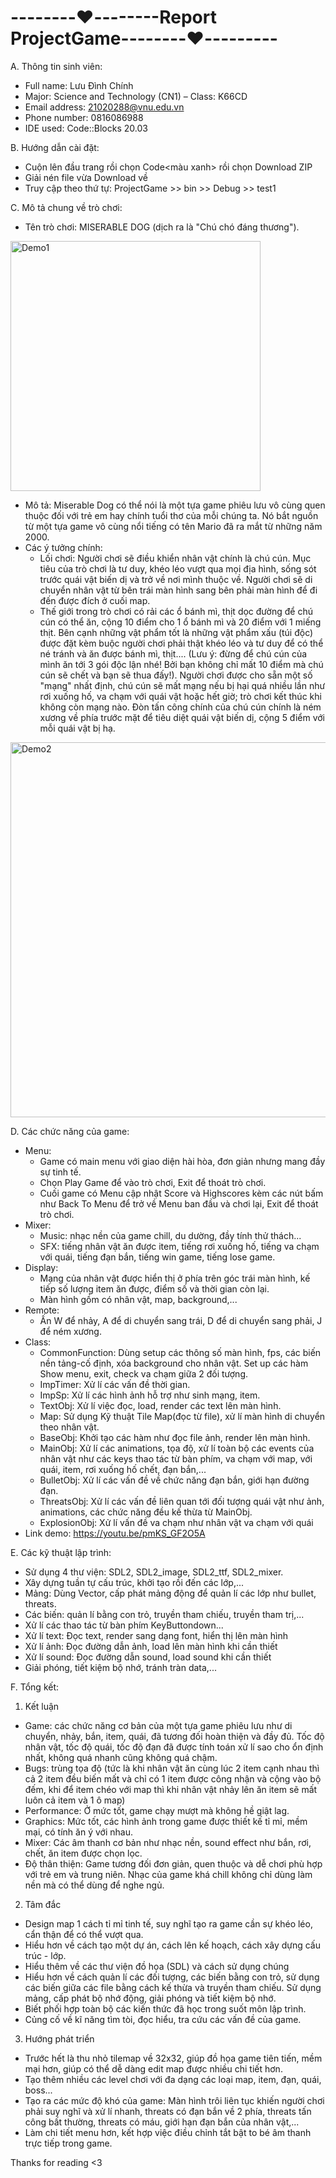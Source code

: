 # --------❤️--------Report ProjectGame--------❤️---------

A. Thông tin sinh viên:
  
  *	Full name: Lưu Đình Chính  
  *	Major: Science and Technology (CN1) – Class: K66CD  
  *	Email address: 21020288@vnu.edu.vn  
  *	Phone number: 0816086988  
  *	IDE used: Code::Blocks 20.03
  
B. Hướng dẫn cài đặt:

  * Cuộn lên đầu trang rồi chọn Code<màu xanh> rồi chọn Download ZIP
  * Giải nén file vừa Download về
  * Truy cập theo thứ tự: ProjectGame >> bin >> Debug >> test1

C. Mô tả chung về trò chơi:

  * Tên trò chơi: MISERABLE DOG (dịch ra là "Chú chó đáng thương").
  <img width="400" alt="Demo1" src="https://user-images.githubusercontent.com/96640478/170040667-82866042-3178-4d75-9884-0081f1729cba.png">
   
  * Mô tả: Miserable Dog có thể nói là một tựa game phiêu lưu vô cùng quen thuộc đối với trẻ em hay chính tuổi thơ của mỗi chúng ta. Nó bắt nguồn từ một tựa game vô cùng nổi tiếng có tên Mario đã ra mắt từ những năm 2000.
  * Các ý tưởng chính:
    - Lối chơi: Người chơi sẽ điều khiển nhân vật chính là chú cún. Mục tiêu của trò chơi là tư duy, khéo léo vượt qua mọi địa hình, sống sót trước quái vật biến dị và trở về nơi mình thuộc về. Người chơi sẽ di chuyển nhân vật từ bên trái màn hình sang bên phải màn hình để đi đến được đích ở cuối map. 
    - Thế giới trong trò chơi có rải các ổ bánh mì, thịt dọc đường để chú cún có thể ăn, cộng 10 điểm cho 1 ổ bánh mì và 20 điểm với 1 miếng thịt. Bên cạnh những vật phẩm tốt là những vật phẩm xấu (túi độc) được đặt kèm buộc người chơi phải thật khéo léo và tư duy để có thể né tránh và ăn được bánh mì, thịt.... (Lưu ý: đừng để chú cún của mình ăn tới 3 gói độc lận nhé! Bởi bạn không chỉ mất 10 điểm mà chú cún sẽ chết và bạn sẽ thua đấy!). Người chơi được cho sẵn một số "mạng" nhất định, chú cún sẽ mất mạng nếu bị hại quá nhiều lần như rơi xuống hố, va chạm với quái vật hoặc hết giờ; trò chơi kết thúc khi không còn mạng nào. Đòn tấn công chính của chú cún chính là ném xương về phía trước mặt để tiêu diệt quái vật biến dị, cộng 5 điểm với mỗi quái vật bị hạ.
<img width="600" alt="Demo2" src="https://user-images.githubusercontent.com/96640478/170085256-dc44cedf-e279-4eb3-9f98-7f33ecfc54b2.png">


D. Các chức năng của game:

  * Menu:
    - Game có main menu với giao diện hài hòa, đơn giản nhưng mang đầy sự tinh tế.
    - Chọn Play Game để vào trò chơi, Exit để thoát trò chơi.
    - Cuối game có Menu cập nhật Score và Highscores kèm các nút bấm như Back To Menu để trở về Menu ban đầu và chơi lại, Exit để thoát trò chơi. 
  * Mixer:
    - Music: nhạc nền của game chill, du dường, đầy tính thử thách...
    - SFX: tiếng nhân vật ăn được item, tiếng rơi xuống hố, tiếng va chạm với quái, tiếng đạn bắn, tiếng win game, tiếng lose game.
  * Display:
    - Mạng của nhân vật được hiển thị ở phía trên góc trái màn hình, kế tiếp số lượng item ăn được, điểm số và thời gian còn lại.
    - Màn hình gồm có nhân vật, map, background,...
  * Remote:
    - Ấn W để nhảy, A để di chuyển sang trái, D để di chuyển sang phải, J để ném xương.
  * Class:
    - CommonFunction: Dùng setup các thông số màn hình, fps, các biến nền tảng-cố định, xóa background cho nhân vật. Set up các hàm Show menu, exit, check va chạm giữa 2 đối tượng.
    - ImpTimer: Xử lí các vấn đề thời gian.
    - ImpSp: Xử lí các hình ảnh hỗ trợ như sinh mạng, item.
    - TextObj: Xử lí việc đọc, load, render các text lên màn hình.
    - Map: Sử dụng Kỹ thuật Tile Map(đọc từ file), xử lí màn hình di chuyển theo nhân vật.
    - BaseObj: Khởi tạo các hàm như đọc file ảnh, render lên màn hình.
    - MainObj: Xử lí các animations, tọa độ, xử lí toàn bộ các events của nhân vật như các keys thao tác từ bàn phím, va chạm với map, với quái, item, rơi xuống hố chết, đạn bắn,...
    - BulletObj: Xử lí các vấn đề về chức năng đạn bắn, giới hạn đường đạn.
    - ThreatsObj: Xử lí các vấn đề liên quan tới đối tượng quái vật như ảnh, animations, các chức năng đều kế thừa từ MainObj.
    - ExplosionObj: Xử lí vấn đề va chạm như nhân vật va chạm với quái
  * Link demo: https://youtu.be/pmKS_GF2O5A


 E. Các kỹ thuật lập trình:
 
  * Sử dụng 4 thư viện: SDL2, SDL2_image, SDL2_ttf, SDL2_mixer.
  * Xây dựng tuần tự cấu trúc, khởi tạo rồi đến các lớp,...
  * Mảng: Dùng Vector, cấp phát mảng động để quản lí các lớp như bullet, threats.
  * Các biến: quản lí bằng con trỏ, truyền tham chiếu, truyền tham trị,...
  * Xử lí các thao tác từ bàn phím KeyButtondown...
  * Xử lí text: Đọc text, render sang dạng font, hiển thị lên màn hình
  * Xử lí ảnh: Đọc đường dẫn ảnh, load lên màn hình khi cần thiết
  * Xử lí sound: Đọc đường dẫn sound, load sound khi cần thiết
  * Giải phóng, tiết kiệm bộ nhớ, tránh tràn data,...

F. Tổng kết:

  1. Kết luận
  * Game: các chức năng cơ bản của một tựa game phiêu lưu như di chuyển, nhảy, bắn, item, quái, đã tương đối hoàn thiện và đầy đủ. Tốc độ nhân vật, tốc độ quái, tốc độ đạn đã được tính toán xử lí sao cho ổn định nhất, không quá nhanh cũng không quá chậm.
  * Bugs: trùng tọa độ (tức là khi nhân vật ăn cùng lúc 2 item cạnh nhau thì cả 2 item đều biến mất và chỉ có 1 item được công nhận và cộng vào bộ đếm, khi để item chéo với map thì khi nhân vật nhảy lên ăn item sẽ mất luôn cả item và 1 ô map)
  * Performance: Ở mức tốt, game chạy mượt mà không hề giật lag.
  * Graphics: Mức tốt, các hình ảnh trong game được thiết kế tỉ mỉ, mềm mại, có tính ăn ý với nhau.
  * Mixer: Các âm thanh cơ bản như nhạc nền, sound effect như bắn, rơi, chết, ăn item được chọn lọc.
  * Độ thân thiện: Game tương đối đơn giản, quen thuộc và dễ chơi phù hợp với trẻ em và trung niên. Nhạc của game khá chill không chỉ dùng làm nền mà có thể dùng để nghe ngủ.
  2. Tâm đắc
  * Design map 1 cách tỉ mỉ tinh tế, suy nghĩ tạo ra game cần sự khéo léo, cẩn thận để có thể vượt qua.
  * Hiểu hơn về cách tạo một dự án, cách lên kế hoạch, cách xây dựng cấu trúc - lớp.
  * Hiểu thêm về các thư viện đồ họa (SDL) và cách sử dụng chúng
  * Hiểu hơn về cách quản lí các đối tượng, các biến bằng con trỏ, sử dụng các biến giữa các file bằng cách kế thừa và truyền tham chiếu. Sử dụng mảng, cấp phát bộ nhớ động, giải phóng và tiết kiệm bộ nhớ.
  * Biết phối hợp toàn bộ các kiến thức đã học trong suốt môn lập trình.
  * Củng cố về kĩ năng tìm tòi, đọc hiểu, tra cứu các vấn đề của game.
  3. Hướng phát triển
  * Trước hết là thu nhỏ tilemap về 32x32, giúp đồ họa game tiên tiến, mềm mại hơn, giúp có thể dễ dàng edit map được nhiều chi tiết hơn.
  * Tạo thêm nhiều các level chơi với đa dạng các loại map, item, đạn, quái, boss...
  * Tạo ra các mức độ khó của game: Màn hình trôi liên tục khiến người chơi phải suy nghĩ và xử lí nhanh, threats có đạn bắn về 2 phía, threats tấn công bất thường, threats có máu, giới hạn đạn bắn của nhân vật,...
  * Làm chi tiết menu hơn, kết hợp việc điều chỉnh tắt bật to bé âm thanh trực tiếp trong game.


Thanks for reading <3


